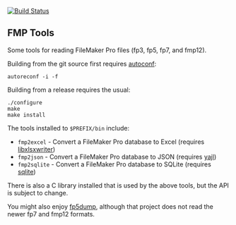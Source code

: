 [![Build Status](https://travis-ci.org/evanmiller/fmptools.svg?branch=master)](https://travis-ci.org/evanmiller/fmptools)

FMP Tools
--

Some tools for reading FileMaker Pro files (fp3, fp5, fp7, and fmp12).

Building from the git source first requires [autoconf](https://www.gnu.org/software/autoconf/):

```
autoreconf -i -f
```

Building from a release requires the usual:

```
./configure
make
make install
```

The tools installed to `$PREFIX/bin` include:

* `fmp2excel` - Convert a FileMaker Pro database to Excel (requires [libxlsxwriter](http://libxlsxwriter.github.io))
* `fmp2json` - Convert a FileMaker Pro database to JSON (requires [yajl](https://lloyd.github.io/yajl/))
* `fmp2sqlite` - Convert a FileMaker Pro database to SQLite (requires [sqlite](https://www.sqlite.org/index.html))

There is also a C library installed that is used by the above tools, but the
API is subject to change.

You might also enjoy [fp5dump](https://github.com/qwesda/fp5dump), although
that project does not read the newer fp7 and fmp12 formats.
